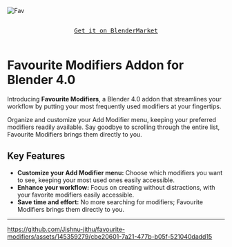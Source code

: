 
![Fav](https://github.com/Jishnu-jithu/favourite-modifiers/assets/145359279/12094e95-7c3f-464e-9d38-a7022f0561a8)

<p align="center">
  <kbd>
    <br>
    <a href="https://www.blendermarket.com/products/favourite-modifiers">Get it on BlenderMarket</a>
    <br>
    <br>
  </kbd>
</p>

# Favourite Modifiers Addon for Blender 4.0

Introducing **Favourite Modifiers**, a Blender 4.0 addon that streamlines your workflow by putting your most frequently used modifiers at your fingertips.

Organize and customize your Add Modifier menu, keeping your preferred modifiers readily available. Say goodbye to scrolling through the entire list, Favourite Modifiers brings them directly to you.

## Key Features

- **Customize your Add Modifier menu:** Choose which modifiers you want to see, keeping your most used ones easily accessible.
- **Enhance your workflow:** Focus on creating without distractions, with your favorite modifiers easily accessible.
- **Save time and effort:** No more searching for modifiers; Favourite Modifiers brings them directly to you.

---

https://github.com/Jishnu-jithu/favourite-modifiers/assets/145359279/cbe20601-7a21-477b-b05f-521040dadd15
